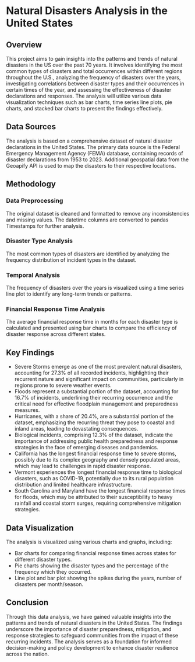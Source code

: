# Natural Disasters Analysis in the United States

## Overview

This project aims to gain insights into the patterns and trends of natural disasters in the US over the past 70 years. It involves identifying the most common types of disasters and total occurrences within different regions throughout the U.S., analyzing the frequency of disasters over the years, investigating correlations between disaster types and their occurrences in certain times of the year, and assessing the effectiveness of disaster declarations and responses. The analysis will utilize various data visualization techniques such as bar charts, time series line plots, pie charts, and stacked bar charts to present the findings effectively.

## Data Sources

The analysis is based on a comprehensive dataset of natural disaster declarations in the United States. The primary data source is the Federal Emergency Management Agency (FEMA) database, containing records of disaster declarations from 1953 to 2023. Additional geospatial data from the Geoapify API is used to map the disasters to their respective locations.

## Methodology

### Data Preprocessing

The original dataset is cleaned and formatted to remove any inconsistencies and missing values. The datetime columns are converted to pandas Timestamps for further analysis.

### Disaster Type Analysis

The most common types of disasters are identified by analyzing the frequency distribution of incident types in the dataset.

### Temporal Analysis

The frequency of disasters over the years is visualized using a time series line plot to identify any long-term trends or patterns.

### Financial Response Time Analysis

The average financial response time in months for each disaster type is calculated and presented using bar charts to compare the efficiency of disaster response across different states.

## Key Findings

- Severe Storms emerge as one of the most prevalent natural disasters, accounting for 27.3% of all recorded incidents, highlighting their recurrent nature and significant impact on communities, particularly in regions prone to severe weather events.
- Floods represent a substantial portion of the dataset, accounting for 16.7% of incidents, underlining their recurring occurrence and the critical need for effective floodplain management and preparedness measures.
- Hurricanes, with a share of 20.4%, are a substantial portion of the dataset, emphasizing the recurring threat they pose to coastal and inland areas, leading to devastating consequences.
- Biological incidents, comprising 12.3% of the dataset, indicate the importance of addressing public health preparedness and response strategies in the face of emerging diseases and pandemics.
- California has the longest financial response time to severe storms, possibly due to its complex geography and densely populated areas, which may lead to challenges in rapid disaster response.
- Vermont experiences the longest financial response time to biological disasters, such as COVID-19, potentially due to its rural population distribution and limited healthcare infrastructure.
- South Carolina and Maryland have the longest financial response times for floods, which may be attributed to their susceptibility to heavy rainfall and coastal storm surges, requiring comprehensive mitigation strategies.

## Data Visualization

The analysis is visualized using various charts and graphs, including:
- Bar charts for comparing financial response times across states for different disaster types.
- Pie charts showing the disaster types and the percentage of the frequency which they occurred.
- Line plot and bar plot showing the spikes during the years, number of disasters per month/season.

## Conclusion

Through this data analysis, we have gained valuable insights into the patterns and trends of natural disasters in the United States. The findings underscore the importance of disaster preparedness, mitigation, and response strategies to safeguard communities from the impact of these recurring incidents. The analysis serves as a foundation for informed decision-making and policy development to enhance disaster resilience across the nation.
